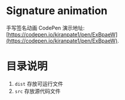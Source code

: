 # Signature animation 

手写签名动画 CodePen 演示地址: [https://codepen.io/kiranpate1/pen/ExBpaeW](https://codepen.io/kiranpate1/pen/ExBpaeW).

# 目录说明

1. `dist` 存放可运行文件
2. `src` 存放源代码文件
